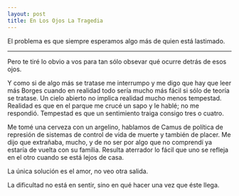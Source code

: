 ```yaml
---
layout: post
title: En Los Ojos La Tragedia
---
```


El problema es que siempre esperamos algo más de quien está lastimado.

-----

Pero te tiré lo obvio a vos para tan sólo obsevar qué ocurre detrás de esos ojos.

Y como si de algo más se tratase me interrumpo y me digo que hay que leer más Borges cuando en realidad todo sería mucho más fácil si sólo de teoría se tratase. Un cielo abierto no implica realidad mucho menos tempestad. Realidad es que en el parque me crucé un sapo y le hablé; no me respondió. Tempestad es que un sentimiento traiga consigo tres o cuatro.  

Me tomé una cerveza con un argelino, hablamos de Camus de política de represión de sistemas de control de vida de muerte y también de placer. Me dijo que extrañaba, mucho, y de no ser por algo que no comprendí ya estaría de vuelta con su familia. Resulta aterrador lo fácil que uno se refleja en el otro cuando se está lejos de casa.  

La única solución es el amor, no veo otra salida.  

La dificultad no está en sentir, sino en qué hacer una vez que éste llega. 